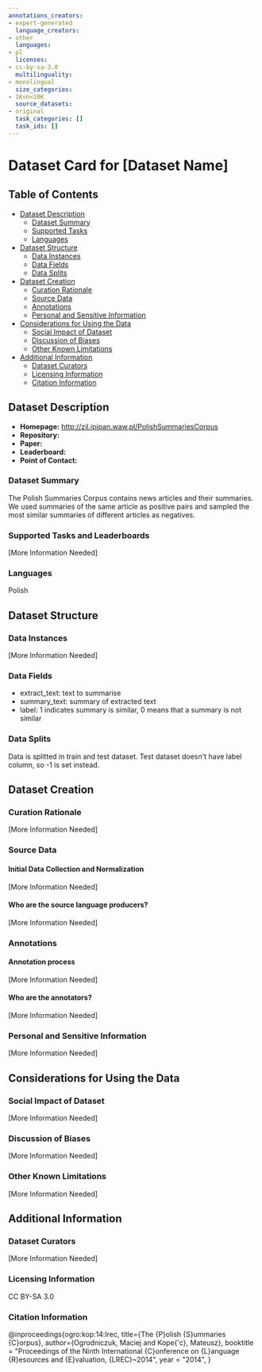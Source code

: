 ```yaml
---
annotations_creators:
- expert-generated
  language_creators:
- other
  languages:
- pl
  licenses:
- cc-by-sa-3.0
  multilinguality:
- monolingual
  size_categories:
- 1K<n<10K
  source_datasets:
- original
  task_categories: []
  task_ids: []
---
```


# Dataset Card for [Dataset Name]

## Table of Contents
- [Dataset Description](#dataset-description)
  - [Dataset Summary](#dataset-summary)
  - [Supported Tasks](#supported-tasks-and-leaderboards)
  - [Languages](#languages)
- [Dataset Structure](#dataset-structure)
  - [Data Instances](#data-instances)
  - [Data Fields](#data-instances)
  - [Data Splits](#data-instances)
- [Dataset Creation](#dataset-creation)
  - [Curation Rationale](#curation-rationale)
  - [Source Data](#source-data)
  - [Annotations](#annotations)
  - [Personal and Sensitive Information](#personal-and-sensitive-information)
- [Considerations for Using the Data](#considerations-for-using-the-data)
  - [Social Impact of Dataset](#social-impact-of-dataset)
  - [Discussion of Biases](#discussion-of-biases)
  - [Other Known Limitations](#other-known-limitations)
- [Additional Information](#additional-information)
  - [Dataset Curators](#dataset-curators)
  - [Licensing Information](#licensing-information)
  - [Citation Information](#citation-information)

## Dataset Description

- **Homepage:**
  http://zil.ipipan.waw.pl/PolishSummariesCorpus
- **Repository:**
- **Paper:**
- **Leaderboard:**
- **Point of Contact:**

### Dataset Summary

The Polish Summaries Corpus contains news articles and their summaries. We used summaries of the same article as positive pairs and sampled the most similar summaries of different articles as negatives.


### Supported Tasks and Leaderboards

[More Information Needed]

### Languages

Polish

## Dataset Structure

### Data Instances

[More Information Needed]

### Data Fields

- extract_text: text to summarise
- summary_text: summary of extracted text 
- label: 1 indicates summary is similar, 0 means that a summary is not similar

### Data Splits

Data is splitted in train and test dataset. Test dataset doesn't have label column, so -1 is set instead.

## Dataset Creation

### Curation Rationale

[More Information Needed]

### Source Data

#### Initial Data Collection and Normalization

[More Information Needed]

#### Who are the source language producers?

[More Information Needed]

### Annotations

#### Annotation process

[More Information Needed]

#### Who are the annotators?

[More Information Needed]

### Personal and Sensitive Information

[More Information Needed]

## Considerations for Using the Data

### Social Impact of Dataset

[More Information Needed]

### Discussion of Biases

[More Information Needed]

### Other Known Limitations

[More Information Needed]

## Additional Information

### Dataset Curators

[More Information Needed]

### Licensing Information

CC BY-SA 3.0

### Citation Information

@inproceedings{ogro:kop:14:lrec,
title={The {P}olish {S}ummaries {C}orpus},
author={Ogrodniczuk, Maciej and Kope{\'c}, Mateusz},
booktitle = "Proceedings of the Ninth International {C}onference on {L}anguage {R}esources and {E}valuation, {LREC}~2014",
year = "2014",
}
